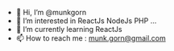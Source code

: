 - 👋 Hi, I’m @munkgorn
- 👀 I’m interested in ReactJs NodeJs PHP ...
- 🌱 I’m currently learning ReactJs
- 📫 How to reach me : munk.gorn@gmail.com

<!---
munkgorn/munkgorn is a ✨ special ✨ repository because its `README.md` (this file) appears on your GitHub profile.
You can click the Preview link to take a look at your changes.
--->

